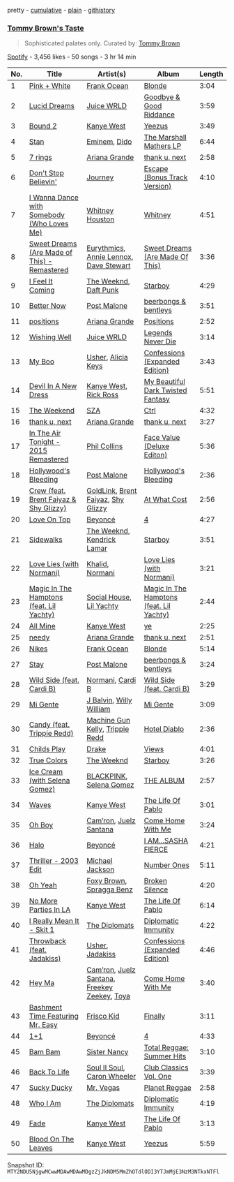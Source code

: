 pretty - [cumulative](/playlists/cumulative/37i9dQZF1DX8zPOPPFGNc8.md) - [plain](/playlists/plain/37i9dQZF1DX8zPOPPFGNc8) - [githistory](https://github.githistory.xyz/mackorone/spotify-playlist-archive/blob/main/playlists/plain/37i9dQZF1DX8zPOPPFGNc8)

### [Tommy Brown's Taste](https://open.spotify.com/playlist/37i9dQZF1DX8zPOPPFGNc8)

> Sophisticated palates only\. Curated by: <a href="http://tbhits.com/">Tommy Brown</a>

[Spotify](https://open.spotify.com/user/spotify) - 3,456 likes - 50 songs - 3 hr 14 min

| No. | Title | Artist(s) | Album | Length |
|---|---|---|---|---|
| 1 | [Pink + White](https://open.spotify.com/track/3xKsf9qdS1CyvXSMEid6g8) | [Frank Ocean](https://open.spotify.com/artist/2h93pZq0e7k5yf4dywlkpM) | [Blonde](https://open.spotify.com/album/3mH6qwIy9crq0I9YQbOuDf) | 3:04 |
| 2 | [Lucid Dreams](https://open.spotify.com/track/285pBltuF7vW8TeWk8hdRR) | [Juice WRLD](https://open.spotify.com/artist/4MCBfE4596Uoi2O4DtmEMz) | [Goodbye & Good Riddance](https://open.spotify.com/album/6tkjU4Umpo79wwkgPMV3nZ) | 3:59 |
| 3 | [Bound 2](https://open.spotify.com/track/3sNVsP50132BTNlImLx70i) | [Kanye West](https://open.spotify.com/artist/5K4W6rqBFWDnAN6FQUkS6x) | [Yeezus](https://open.spotify.com/album/7D2NdGvBHIavgLhmcwhluK) | 3:49 |
| 4 | [Stan](https://open.spotify.com/track/3UmaczJpikHgJFyBTAJVoz) | [Eminem](https://open.spotify.com/artist/7dGJo4pcD2V6oG8kP0tJRR), [Dido](https://open.spotify.com/artist/2mpeljBig2IXLXRAFO9AAs) | [The Marshall Mathers LP](https://open.spotify.com/album/6t7956yu5zYf5A829XRiHC) | 6:44 |
| 5 | [7 rings](https://open.spotify.com/track/6ocbgoVGwYJhOv1GgI9NsF) | [Ariana Grande](https://open.spotify.com/artist/66CXWjxzNUsdJxJ2JdwvnR) | [thank u, next](https://open.spotify.com/album/2fYhqwDWXjbpjaIJPEfKFw) | 2:58 |
| 6 | [Don't Stop Believin'](https://open.spotify.com/track/4bHsxqR3GMrXTxEPLuK5ue) | [Journey](https://open.spotify.com/artist/0rvjqX7ttXeg3mTy8Xscbt) | [Escape \(Bonus Track Version\)](https://open.spotify.com/album/43wpzak9OmQfrjyksuGwp0) | 4:10 |
| 7 | [I Wanna Dance with Somebody \(Who Loves Me\)](https://open.spotify.com/track/2tUBqZG2AbRi7Q0BIrVrEj) | [Whitney Houston](https://open.spotify.com/artist/6XpaIBNiVzIetEPCWDvAFP) | [Whitney](https://open.spotify.com/album/5Vdzprr5cOqXQo44eHeV7t) | 4:51 |
| 8 | [Sweet Dreams \(Are Made of This\) \- Remastered](https://open.spotify.com/track/1TfqLAPs4K3s2rJMoCokcS) | [Eurythmics](https://open.spotify.com/artist/0NKDgy9j66h3DLnN8qu1bB), [Annie Lennox](https://open.spotify.com/artist/5MspMQqdVbdwP6ax3GXqum), [Dave Stewart](https://open.spotify.com/artist/7gcCQIlkkfbul5Mt0jBQkg) | [Sweet Dreams \(Are Made Of This\)](https://open.spotify.com/album/5jNDWA19BJbE24x1UUJGRY) | 3:36 |
| 9 | [I Feel It Coming](https://open.spotify.com/track/3dhjNA0jGA8vHBQ1VdD6vV) | [The Weeknd](https://open.spotify.com/artist/1Xyo4u8uXC1ZmMpatF05PJ), [Daft Punk](https://open.spotify.com/artist/4tZwfgrHOc3mvqYlEYSvVi) | [Starboy](https://open.spotify.com/album/2ODvWsOgouMbaA5xf0RkJe) | 4:29 |
| 10 | [Better Now](https://open.spotify.com/track/7dt6x5M1jzdTEt8oCbisTK) | [Post Malone](https://open.spotify.com/artist/246dkjvS1zLTtiykXe5h60) | [beerbongs & bentleys](https://open.spotify.com/album/6trNtQUgC8cgbWcqoMYkOR) | 3:51 |
| 11 | [positions](https://open.spotify.com/track/35mvY5S1H3J2QZyna3TFe0) | [Ariana Grande](https://open.spotify.com/artist/66CXWjxzNUsdJxJ2JdwvnR) | [Positions](https://open.spotify.com/album/3euz4vS7ezKGnNSwgyvKcd) | 2:52 |
| 12 | [Wishing Well](https://open.spotify.com/track/2U5WueTLIK5WJLD7mvDODv) | [Juice WRLD](https://open.spotify.com/artist/4MCBfE4596Uoi2O4DtmEMz) | [Legends Never Die](https://open.spotify.com/album/6n9DKpOxwifT5hOXtgLZSL) | 3:14 |
| 13 | [My Boo](https://open.spotify.com/track/68vgtRHr7iZHpzGpon6Jlo) | [Usher](https://open.spotify.com/artist/23zg3TcAtWQy7J6upgbUnj), [Alicia Keys](https://open.spotify.com/artist/3DiDSECUqqY1AuBP8qtaIa) | [Confessions \(Expanded Edition\)](https://open.spotify.com/album/1RM6MGv6bcl6NrAG8PGoZk) | 3:43 |
| 14 | [Devil In A New Dress](https://open.spotify.com/track/1UGD3lW3tDmgZfAVDh6w7r) | [Kanye West](https://open.spotify.com/artist/5K4W6rqBFWDnAN6FQUkS6x), [Rick Ross](https://open.spotify.com/artist/1sBkRIssrMs1AbVkOJbc7a) | [My Beautiful Dark Twisted Fantasy](https://open.spotify.com/album/20r762YmB5HeofjMCiPMLv) | 5:51 |
| 15 | [The Weekend](https://open.spotify.com/track/6gU9OKjOE7ghfEd55oRO57) | [SZA](https://open.spotify.com/artist/7tYKF4w9nC0nq9CsPZTHyP) | [Ctrl](https://open.spotify.com/album/76290XdXVF9rPzGdNRWdCh) | 4:32 |
| 16 | [thank u, next](https://open.spotify.com/track/3e9HZxeyfWwjeyPAMmWSSQ) | [Ariana Grande](https://open.spotify.com/artist/66CXWjxzNUsdJxJ2JdwvnR) | [thank u, next](https://open.spotify.com/album/2fYhqwDWXjbpjaIJPEfKFw) | 3:27 |
| 17 | [In The Air Tonight \- 2015 Remastered](https://open.spotify.com/track/18AXbzPzBS8Y3AkgSxzJPb) | [Phil Collins](https://open.spotify.com/artist/4lxfqrEsLX6N1N4OCSkILp) | [Face Value \(Deluxe Editon\)](https://open.spotify.com/album/1cM3r0WQZWNkCpEbmFjLln) | 5:36 |
| 18 | [Hollywood's Bleeding](https://open.spotify.com/track/7sWRlDoTDX8geTR8zzr2vt) | [Post Malone](https://open.spotify.com/artist/246dkjvS1zLTtiykXe5h60) | [Hollywood's Bleeding](https://open.spotify.com/album/4g1ZRSobMefqF6nelkgibi) | 2:36 |
| 19 | [Crew \(feat\. Brent Faiyaz & Shy Glizzy\)](https://open.spotify.com/track/15EPc80XuFrb2LmOzGjuRg) | [GoldLink](https://open.spotify.com/artist/5XenQ7XfcvQdfIbpLEFaKQ), [Brent Faiyaz](https://open.spotify.com/artist/3tlXnStJ1fFhdScmQeLpuG), [Shy Glizzy](https://open.spotify.com/artist/1DvtabXAjfrMihPP6JQdHs) | [At What Cost](https://open.spotify.com/album/18JrBX1QkpnUSJF3oxX6RX) | 2:56 |
| 20 | [Love On Top](https://open.spotify.com/track/1z6WtY7X4HQJvzxC4UgkSf) | [Beyoncé](https://open.spotify.com/artist/6vWDO969PvNqNYHIOW5v0m) | [4](https://open.spotify.com/album/1gIC63gC3B7o7FfpPACZQJ) | 4:27 |
| 21 | [Sidewalks](https://open.spotify.com/track/4h90qkbnW1Qq6pBhoPvwko) | [The Weeknd](https://open.spotify.com/artist/1Xyo4u8uXC1ZmMpatF05PJ), [Kendrick Lamar](https://open.spotify.com/artist/2YZyLoL8N0Wb9xBt1NhZWg) | [Starboy](https://open.spotify.com/album/2ODvWsOgouMbaA5xf0RkJe) | 3:51 |
| 22 | [Love Lies \(with Normani\)](https://open.spotify.com/track/45Egmo7icyopuzJN0oMEdk) | [Khalid](https://open.spotify.com/artist/6LuN9FCkKOj5PcnpouEgny), [Normani](https://open.spotify.com/artist/2cWZOOzeOm4WmBJRnD5R7I) | [Love Lies \(with Normani\)](https://open.spotify.com/album/4CEAev7neETRdqBFtzA8B9) | 3:21 |
| 23 | [Magic In The Hamptons \(feat\. Lil Yachty\)](https://open.spotify.com/track/2Yer0p7uB2lVBUAtANuuQp) | [Social House](https://open.spotify.com/artist/5UjifI1TYefXWn9GdqDOHl), [Lil Yachty](https://open.spotify.com/artist/6icQOAFXDZKsumw3YXyusw) | [Magic In The Hamptons \(feat\. Lil Yachty\)](https://open.spotify.com/album/3p81zUBFZ3zdzxceXKeVSK) | 2:44 |
| 24 | [All Mine](https://open.spotify.com/track/3U21A07gAloCc4P7J8rxcn) | [Kanye West](https://open.spotify.com/artist/5K4W6rqBFWDnAN6FQUkS6x) | [ye](https://open.spotify.com/album/2Ek1q2haOnxVqhvVKqMvJe) | 2:25 |
| 25 | [needy](https://open.spotify.com/track/1TEL6MlSSVLSdhOSddidlJ) | [Ariana Grande](https://open.spotify.com/artist/66CXWjxzNUsdJxJ2JdwvnR) | [thank u, next](https://open.spotify.com/album/2fYhqwDWXjbpjaIJPEfKFw) | 2:51 |
| 26 | [Nikes](https://open.spotify.com/track/19YKaevk2bce4odJkP5L22) | [Frank Ocean](https://open.spotify.com/artist/2h93pZq0e7k5yf4dywlkpM) | [Blonde](https://open.spotify.com/album/3mH6qwIy9crq0I9YQbOuDf) | 5:14 |
| 27 | [Stay](https://open.spotify.com/track/4H7WNRErSbONkM06blBoGc) | [Post Malone](https://open.spotify.com/artist/246dkjvS1zLTtiykXe5h60) | [beerbongs & bentleys](https://open.spotify.com/album/6trNtQUgC8cgbWcqoMYkOR) | 3:24 |
| 28 | [Wild Side \(feat\. Cardi B\)](https://open.spotify.com/track/2vXgyN14LX2zl7JEASw242) | [Normani](https://open.spotify.com/artist/2cWZOOzeOm4WmBJRnD5R7I), [Cardi B](https://open.spotify.com/artist/4kYSro6naA4h99UJvo89HB) | [Wild Side \(feat\. Cardi B\)](https://open.spotify.com/album/16maAu5lqvFBSEEHyB5GzV) | 3:29 |
| 29 | [Mi Gente](https://open.spotify.com/track/4ipnJyDU3Lq15qBAYNqlqK) | [J Balvin](https://open.spotify.com/artist/1vyhD5VmyZ7KMfW5gqLgo5), [Willy William](https://open.spotify.com/artist/4RSyJzf7ef6Iu2rnLdabNq) | [Mi Gente](https://open.spotify.com/album/1ZJtkYBzRb7drznu3UYb3k) | 3:09 |
| 30 | [Candy \(feat\. Trippie Redd\)](https://open.spotify.com/track/37AGgp9VP8TVJBfEat74Bj) | [Machine Gun Kelly](https://open.spotify.com/artist/6TIYQ3jFPwQSRmorSezPxX), [Trippie Redd](https://open.spotify.com/artist/6Xgp2XMz1fhVYe7i6yNAax) | [Hotel Diablo](https://open.spotify.com/album/0bJIHF1Or1YBLFBMwv53K2) | 2:36 |
| 31 | [Childs Play](https://open.spotify.com/track/3NxAG2ni1lLa8RKL6a0INc) | [Drake](https://open.spotify.com/artist/3TVXtAsR1Inumwj472S9r4) | [Views](https://open.spotify.com/album/40GMAhriYJRO1rsY4YdrZb) | 4:01 |
| 32 | [True Colors](https://open.spotify.com/track/1oGdVdYjeQvojGKDddxLQQ) | [The Weeknd](https://open.spotify.com/artist/1Xyo4u8uXC1ZmMpatF05PJ) | [Starboy](https://open.spotify.com/album/2ODvWsOgouMbaA5xf0RkJe) | 3:26 |
| 33 | [Ice Cream \(with Selena Gomez\)](https://open.spotify.com/track/4JUPEh2DVSXFGExu4Uxevz) | [BLACKPINK](https://open.spotify.com/artist/41MozSoPIsD1dJM0CLPjZF), [Selena Gomez](https://open.spotify.com/artist/0C8ZW7ezQVs4URX5aX7Kqx) | [THE ALBUM](https://open.spotify.com/album/71O60S5gIJSIAhdnrDIh3N) | 2:57 |
| 34 | [Waves](https://open.spotify.com/track/3nAq2hCr1oWsIU54tS98pL) | [Kanye West](https://open.spotify.com/artist/5K4W6rqBFWDnAN6FQUkS6x) | [The Life Of Pablo](https://open.spotify.com/album/7gsWAHLeT0w7es6FofOXk1) | 3:01 |
| 35 | [Oh Boy](https://open.spotify.com/track/4gdQ8QShlC3toP9Mkc8DwB) | [Cam’ron](https://open.spotify.com/artist/7iMvwE8qANp3aIfAGKEAwS), [Juelz Santana](https://open.spotify.com/artist/6Uh8uJyN9g7oFjDK16nJgb) | [Come Home With Me](https://open.spotify.com/album/4wn9wcP2D71SyiB7KbVKMy) | 3:24 |
| 36 | [Halo](https://open.spotify.com/track/3ERa3mEeOnrh2Mc47qM6T1) | [Beyoncé](https://open.spotify.com/artist/6vWDO969PvNqNYHIOW5v0m) | [I AM...SASHA FIERCE](https://open.spotify.com/album/23Y5wdyP5byMFktZf8AcWU) | 4:21 |
| 37 | [Thriller \- 2003 Edit](https://open.spotify.com/track/0wQy2OO7jKjm0OOmA7gv3f) | [Michael Jackson](https://open.spotify.com/artist/3fMbdgg4jU18AjLCKBhRSm) | [Number Ones](https://open.spotify.com/album/1jcYwZsN7JEve9xsq9BuUX) | 5:11 |
| 38 | [Oh Yeah](https://open.spotify.com/track/2mSLhpYdxyeKUeiSwdtS6E) | [Foxy Brown](https://open.spotify.com/artist/1wvlC6NwleHt1iRD6d5X2C), [Spragga Benz](https://open.spotify.com/artist/2RUW6D53228zMHAXjaQI8f) | [Broken Silence](https://open.spotify.com/album/0V5LKel3fj8JvCNeYHWCuU) | 4:20 |
| 39 | [No More Parties In LA](https://open.spotify.com/track/0zLClc0emc6qUeV1p5nc99) | [Kanye West](https://open.spotify.com/artist/5K4W6rqBFWDnAN6FQUkS6x) | [The Life Of Pablo](https://open.spotify.com/album/7gsWAHLeT0w7es6FofOXk1) | 6:14 |
| 40 | [I Really Mean It \- Skit 1](https://open.spotify.com/track/1IQPLs3r6lt4iNrQzAhnWs) | [The Diplomats](https://open.spotify.com/artist/0P8YNJXX7QeQ8iZIUCXJgi) | [Diplomatic Immunity](https://open.spotify.com/album/4AB5weCwrj4BOAYXRsAixk) | 4:22 |
| 41 | [Throwback \(feat\. Jadakiss\)](https://open.spotify.com/track/1bPbiotvwSAYHG3ycVC2CV) | [Usher](https://open.spotify.com/artist/23zg3TcAtWQy7J6upgbUnj), [Jadakiss](https://open.spotify.com/artist/5pnbUBPifNnlusY8kTBivi) | [Confessions \(Expanded Edition\)](https://open.spotify.com/album/1RM6MGv6bcl6NrAG8PGoZk) | 4:46 |
| 42 | [Hey Ma](https://open.spotify.com/track/2vN5Hb3lVKRHj0LzBvafzo) | [Cam’ron](https://open.spotify.com/artist/7iMvwE8qANp3aIfAGKEAwS), [Juelz Santana](https://open.spotify.com/artist/6Uh8uJyN9g7oFjDK16nJgb), [Freekey Zeekey](https://open.spotify.com/artist/6EjZmcZTs67OVOG511gGn3), [Toya](https://open.spotify.com/artist/02ehFoytLUjat0JMYpYsml) | [Come Home With Me](https://open.spotify.com/album/4wn9wcP2D71SyiB7KbVKMy) | 3:40 |
| 43 | [Bashment Time Featuring Mr\. Easy](https://open.spotify.com/track/0muTVrgm3x7FUPXCglIBlP) | [Frisco Kid](https://open.spotify.com/artist/3FQmk40XXoExWndDiA28I7) | [Finally](https://open.spotify.com/album/4rrHtMfMBvqAKdbJtvh2Aw) | 3:11 |
| 44 | [1+1](https://open.spotify.com/track/1pzJboOZaDNwshBnOlNh3a) | [Beyoncé](https://open.spotify.com/artist/6vWDO969PvNqNYHIOW5v0m) | [4](https://open.spotify.com/album/1gIC63gC3B7o7FfpPACZQJ) | 4:33 |
| 45 | [Bam Bam](https://open.spotify.com/track/6YvP6BkFG912BHoq7ZNrLD) | [Sister Nancy](https://open.spotify.com/artist/21pMSs2JHWwwy2kp1QIIVB) | [Total Reggae: Summer Hits](https://open.spotify.com/album/57SG08WoZOKoxvf0w01GG4) | 3:10 |
| 46 | [Back To Life](https://open.spotify.com/track/7fis60AUmZQI3maiU08Whd) | [Soul II Soul](https://open.spotify.com/artist/2sIx6SmAMw9IBySG3Uj0jf), [Caron Wheeler](https://open.spotify.com/artist/2RhMHmV21ZDcSGZ872U4ZY) | [Club Classics Vol\. One](https://open.spotify.com/album/5VxTLm2IZsDQn3r9eX1qfa) | 3:39 |
| 47 | [Sucky Ducky](https://open.spotify.com/track/2JDb4hjA4JK4PoI47Ra492) | [Mr\. Vegas](https://open.spotify.com/artist/1pmixngtBJleMrGUG5o8DE) | [Planet Reggae](https://open.spotify.com/album/635rqHGKQs1naHN7W0uLB5) | 2:58 |
| 48 | [Who I Am](https://open.spotify.com/track/6UyI6iKB6UoVehiKNeIyRz) | [The Diplomats](https://open.spotify.com/artist/0P8YNJXX7QeQ8iZIUCXJgi) | [Diplomatic Immunity](https://open.spotify.com/album/4AB5weCwrj4BOAYXRsAixk) | 4:19 |
| 49 | [Fade](https://open.spotify.com/track/3cCxoOgfi6hgt8MNteuiiD) | [Kanye West](https://open.spotify.com/artist/5K4W6rqBFWDnAN6FQUkS6x) | [The Life Of Pablo](https://open.spotify.com/album/7gsWAHLeT0w7es6FofOXk1) | 3:13 |
| 50 | [Blood On The Leaves](https://open.spotify.com/track/42GcjriRK6srwHkfbkBqVl) | [Kanye West](https://open.spotify.com/artist/5K4W6rqBFWDnAN6FQUkS6x) | [Yeezus](https://open.spotify.com/album/7D2NdGvBHIavgLhmcwhluK) | 5:59 |

Snapshot ID: `MTY2NDU5NjgwMCwwMDAwMDAwMDgzZjJkNDM5MmZhOTdlODI3YTJmMjE3NzM3NTkxNTFl`
